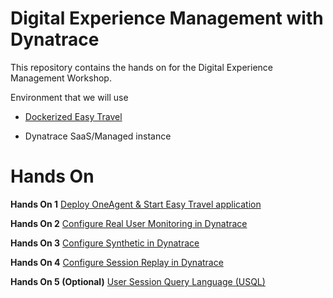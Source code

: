 # Digital Experience Management with Dynatrace
This repository contains the hands on for the Digital Experience Management Workshop.

Environment that we will use

* [Dockerized Easy Travel](https://github.com/Dynatrace/easyTravel-Docker)

* Dynatrace SaaS/Managed instance

# Hands On

**Hands On 1** [Deploy OneAgent & Start Easy Travel application](/Hands%20On%201%20-%20Deploy%20Dynatrace%20OneAgent)

**Hands On 2** [Configure Real User Monitoring in Dynatrace](/Hands%20On%202%20-%20Configure%20Real%20User%20Monitoring)

**Hands On 3** [Configure Synthetic in Dynatrace](/Hands%20On%203%20-%20Configure%20Synthetic%20Test)

**Hands On 4** [Configure Session Replay in Dynatrace](/Hands%20On%204%20-%20Configure%20Session%20Replay)

**Hands On 5 (Optional)** [User Session Query Language (USQL)](/Hands%20On%205%20-%20Introduction%20to%20USQL)
